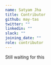 ```yaml
---
name: Satyam Jha
title: Contributor
github: may-tas
twitter: ""
linkedin: ""
slack: ""
joining_date: ""
role: contributor
---
```


Still waiting for this
